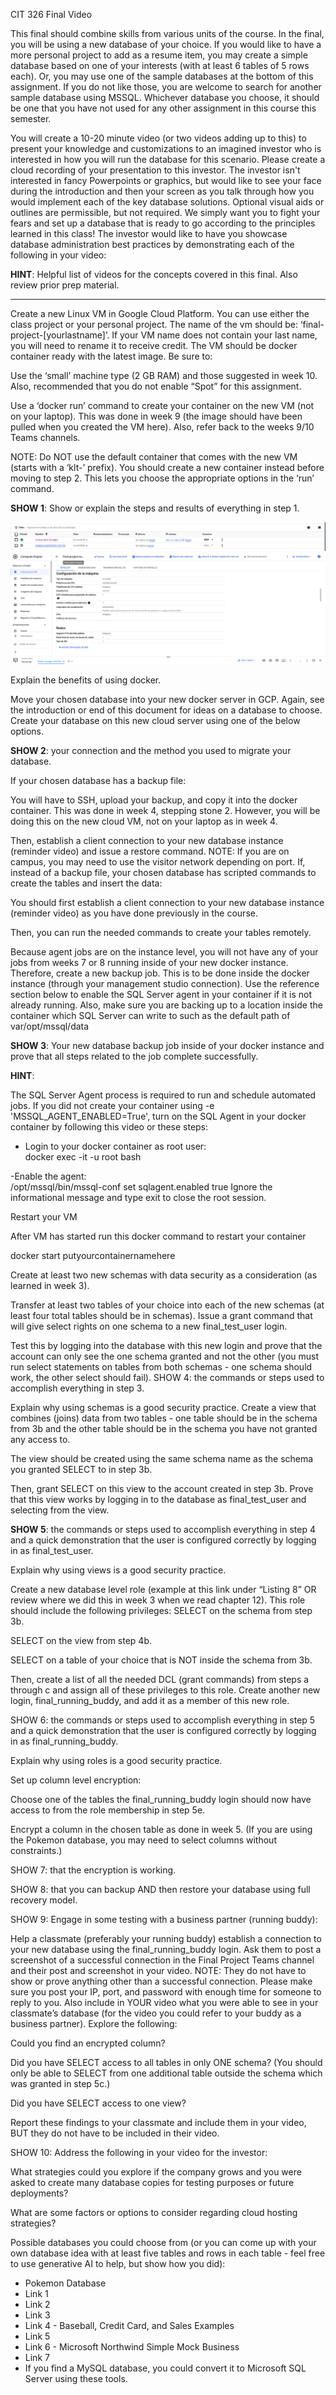 CIT 326 Final Video

This final should combine skills from various units of the course.  In the final, you will be using a new database of your choice. If you would like to have a more personal project to add as a resume item, you may create a simple database based on one of your interests (with at least 6 tables of 5 rows each). Or, you may use one of the sample databases at the bottom of this assignment. If you do not like those, you are welcome to search for another sample database using MSSQL. Whichever database you choose, it should be one that you have not used for any other assignment in this course this semester.

You will create a 10-20 minute video (or two videos adding up to this) to present your knowledge and customizations to an imagined investor who is interested in how you will run the database for this scenario.  Please create a cloud recording of your presentation to this investor. The investor isn't interested in fancy Powerpoints or graphics, but would like to see your face during the introduction and then your screen as you talk through how you would implement each of the key database solutions. Optional visual aids or outlines are permissible, but not required. We simply want you to fight your fears and set up a database that is ready to go according to the principles learned in this class! The investor would like to have you showcase database administration best practices by demonstrating each of the following in your video:

**HINT**: Helpful list of videos for the concepts covered in this final. Also review prior prep material.

----

Create a new Linux VM in Google Cloud Platform. You can use either the class project or your personal project. The name of the vm should be: ‘final-project-[yourlastname]’. If your VM name does not contain your last name, you will need to rename it to receive credit. The VM should be docker container ready with the latest image. Be sure to:

Use the ‘small’ machine type (2 GB RAM) and those suggested in week 10. Also, recommended that you do not enable “Spot” for this assignment.

Use a ‘docker run’ command to create your container on the new VM (not on your laptop). This was done in week 9 (the image should have been pulled when you created the VM here). Also, refer back to the weeks 9/10 Teams channels.

NOTE: Do NOT use the default container that comes with the new VM (starts with a ‘klt-’ prefix). You should create a new container instead before moving to step 2. This lets you choose the appropriate options in the ‘run’ command. 

**SHOW 1**:  Show or explain the steps and results of everything in step 1.	

![show1](show1.png)
![show1-a](show1-a.png)

Explain the benefits of using docker.

Move your chosen database into your new docker server in GCP. Again, see the introduction or end of this document for ideas on a database to choose. Create your database on this new cloud server using one of the below options. 

**SHOW 2**: your connection and the method you used to migrate your database.

If your chosen database has a backup file:

You will have to SSH, upload your backup, and copy it into the docker container. This was done in week 4, stepping stone 2. However, you will be doing this on the new cloud VM, not on your laptop as in week 4.

Then, establish a client connection to your new database instance (reminder video) and issue a restore command. NOTE: If you are on campus, you may need to use the visitor network depending on port.
If, instead of a backup file, your chosen database has scripted commands to create the tables and insert the data:

You should first establish a client connection to your new database instance (reminder video) as you have done previously in the course.

Then, you can run the needed commands to create your tables remotely.

Because agent jobs are on the instance level, you will not have any of your jobs from weeks 7 or 8 running inside of your new docker instance. Therefore, create a new backup job. This is to be done inside the docker instance (through your management studio connection). Use the reference section below to enable the SQL Server agent in your container if it is not already running. Also, make sure you are backing up to a location inside the container which SQL Server can write to such as the default path of var/opt/mssql/data 

**SHOW 3**: Your new database backup job inside of your docker instance and prove that all steps related to the job complete successfully.

**HINT**:

The SQL Server Agent process is required to run and schedule automated jobs. If you did not create your container using  -e 'MSSQL_AGENT_ENABLED=True', turn on the SQL Agent in your docker container by following this video or these steps: 
 
- Login to your docker container as root user: 		
docker exec -it -u root <enteryourcontainername> bash	 
 
-Enable the agent: 	
/opt/mssql/bin/mssql-conf set sqlagent.enabled true 
Ignore the informational message and type exit to close the root session.  

Restart your VM

After VM has started run this docker command to restart your container

docker start putyourcontainernamehere

Create at least two new schemas with data security as a consideration (as learned in week 3).

Transfer at least two tables of your choice into each of the new schemas (at least four total tables should be in schemas).
Issue a grant command that will give select rights on one schema to a new final_test_user login. 

Test this by logging into the database with this new login and prove that the account can only see the one schema granted and not the other (you must run select statements on tables from both schemas - one schema should work, the other select should fail). 
SHOW 4: the commands or steps used to accomplish everything in step 3.	

Explain why using schemas is a good security practice.
Create a view that combines (joins) data from two tables - one table should be in the schema from 3b and the other table should be in the schema you have not granted any access to. 

The view should be created using the same schema name as the schema you granted SELECT to in step 3b. 

Then, grant SELECT on this view to the account created in step 3b. 
Prove that this view works by logging in to the database as final_test_user and selecting from the view.


**SHOW 5**:  the commands or steps used to accomplish everything in step 4 and a quick demonstration that the user is configured correctly by logging in as final_test_user.

Explain why using views is a good security practice.

Create a new database level role (example at this link under “Listing 8” OR review where we did this in week 3 when we read chapter 12). This role should include the following privileges:
SELECT on the schema from step 3b.

SELECT on the view from step 4b.

SELECT on a table of your choice that is NOT inside the schema from 3b.

Then, create a list of all the needed DCL (grant commands) from steps a through c and assign all of these privileges to this role. 
Create another new login, final_running_buddy, and add it as a member of this new role.

SHOW 6:  the commands or steps used to accomplish everything in step 5 and a quick demonstration that the user is configured correctly by logging in as final_running_buddy.

Explain why using roles is a good security practice.

Set up column level encryption:

Choose one of the tables the final_running_buddy login should now have access to from the role membership in step 5e. 

Encrypt a column in the chosen table as done in week 5. (If you are using the Pokemon database, you may need to select columns without constraints.)

SHOW 7: that the encryption is working.

SHOW 8:  that you can backup AND then restore your database using full recovery model.

SHOW 9: Engage in some testing with a business partner (running buddy):

Help a classmate (preferably your running buddy) establish a connection to your new database using the final_running_buddy login. Ask them to post a screenshot of a successful connection in the Final Project Teams channel and their post and screenshot in your video. NOTE: They do not have to show or prove anything other than a successful connection. Please make sure you post your IP, port, and password with enough time for someone to reply to you.
Also include in YOUR video what you were able to see in your classmate’s database (for the video you could refer to your buddy as a business partner). Explore the following:

Could you find an encrypted column?

Did you have SELECT access to all tables in only ONE schema? (You should only be able to SELECT from one additional table outside the schema which was granted in step 5c.)

Did you have SELECT access to one view?

Report these findings to your classmate and include them in your video, BUT they do not have to be included in their video.

SHOW 10: Address the following in your video for the investor: 

What strategies could you explore if the company grows and you were asked to create many database copies for testing purposes or future deployments? 

What are some factors or options to consider regarding cloud hosting strategies? 

Possible databases you could choose from (or you can come up with your own database idea with at least five tables and rows in each table - feel free to use generative AI to help, but show how you did):

- Pokemon Database
- Link 1
- Link 2
- Link 3
- Link 4 - Baseball, Credit Card, and Sales Examples
- Link 5
- Link 6 - Microsoft Northwind Simple Mock Business
- Link 7
- If you find a MySQL database, you could convert it to Microsoft SQL Server using these tools.

